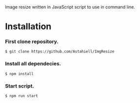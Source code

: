 Image resize written in JavaScript script to use in command line.

# Installation

### First clone repository.

```console
$ git clone https://github.com/Astahiell/ImgResize
```
### Install all dependecies.

```console
$ npm install
```

### Start script.

```console
$ npm run start
```